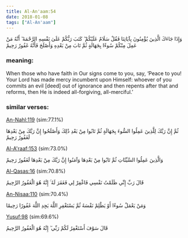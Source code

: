 ```yaml
---
title: Al-An'aam:54
date: 2018-01-08
tags: ["Al-An'aam"]
---
```

وَإِذَا جَاءَكَ الَّذِينَ يُؤْمِنُونَ بِآيَاتِنَا فَقُلْ سَلَامٌ عَلَيْكُمْ ۖ كَتَبَ رَبُّكُمْ عَلَىٰ نَفْسِهِ الرَّحْمَةَ ۖ أَنَّهُ مَنْ عَمِلَ مِنْكُمْ سُوءًا بِجَهَالَةٍ ثُمَّ تَابَ مِنْ بَعْدِهِ وَأَصْلَحَ فَأَنَّهُ غَفُورٌ رَحِيمٌ
### meaning: 
When those who have faith in Our signs come to you, say, ‘Peace to you! Your Lord has made mercy incumbent upon Himself: whoever of you commits an evil [deed] out of ignorance and then repents after that and reforms, then He is indeed all-forgiving, all-merciful.’
### similar verses: 

[An-Nahl:119](/16/119) (sim:77.1%)

ثُمَّ إِنَّ رَبَّكَ لِلَّذِينَ عَمِلُوا السُّوءَ بِجَهَالَةٍ ثُمَّ تَابُوا مِنْ بَعْدِ ذَٰلِكَ وَأَصْلَحُوا إِنَّ رَبَّكَ مِنْ بَعْدِهَا لَغَفُورٌ رَحِيمٌ

[Al-A'raaf:153](/7/153) (sim:73.0%)

وَالَّذِينَ عَمِلُوا السَّيِّئَاتِ ثُمَّ تَابُوا مِنْ بَعْدِهَا وَآمَنُوا إِنَّ رَبَّكَ مِنْ بَعْدِهَا لَغَفُورٌ رَحِيمٌ

[Al-Qasas:16](/28/16) (sim:70.8%)

قَالَ رَبِّ إِنِّي ظَلَمْتُ نَفْسِي فَاغْفِرْ لِي فَغَفَرَ لَهُ ۚ إِنَّهُ هُوَ الْغَفُورُ الرَّحِيمُ

[An-Nisaa:110](/4/110) (sim:70.4%)

وَمَنْ يَعْمَلْ سُوءًا أَوْ يَظْلِمْ نَفْسَهُ ثُمَّ يَسْتَغْفِرِ اللَّهَ يَجِدِ اللَّهَ غَفُورًا رَحِيمًا

[Yusuf:98](/12/98) (sim:69.6%)

قَالَ سَوْفَ أَسْتَغْفِرُ لَكُمْ رَبِّي ۖ إِنَّهُ هُوَ الْغَفُورُ الرَّحِيمُ
